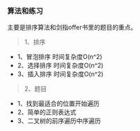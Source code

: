 ### 算法和练习

主要是排序算法和剑指offer书里的题目的重点。

>1、排序

-	1、冒泡排序	时间复杂度O(n^2)
-	2、选择排序	时间复杂度O(n^2)
-	3、插入排序	时间复杂度O(n^2)

>2、题目

-	1、找到最适合的位置开始遍历
-	2、简单的正则表达式
-	3、二叉树的前序遍历中序遍历

		